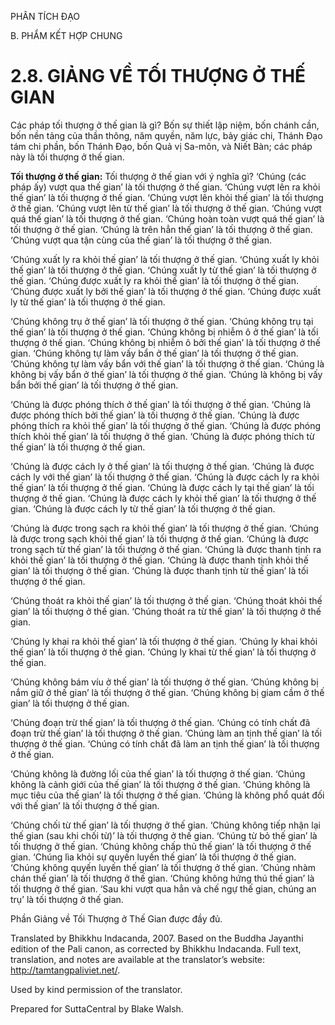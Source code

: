 PHÂN TÍCH ĐẠO

B. PHẨM KẾT HỢP CHUNG

# 2.8. GIẢNG VỀ TỐI THƯỢNG Ở THẾ GIAN

Các pháp tối thượng ở thế gian là gì? Bốn sự thiết lập niệm, bốn chánh cần, bốn nền tảng của thần thông, năm quyền, năm lực, bảy giác chi, Thánh Đạo tám chi phần, bốn Thánh Đạo, bốn Quả vị Sa-môn, và Niết Bàn; các pháp này là tối thượng ở thế gian.

**Tối thượng ở thế gian:** Tối thượng ở thế gian với ý nghĩa gì? ‘Chúng (các pháp ấy) vượt qua thế gian’ là tối thượng ở thế gian. ‘Chúng vượt lên ra khỏi thế gian’ là tối thượng ở thế gian. ‘Chúng vượt lên khỏi thế gian’ là tối thượng ở thế gian. ‘Chúng vượt lên từ thế gian’ là tối thượng ở thế gian. ‘Chúng vượt quá thế gian’ là tối thượng ở thế gian. ‘Chúng hoàn toàn vượt quá thế gian’ là tối thượng ở thế gian. ‘Chúng là trên hẳn thế gian’ là tối thượng ở thế gian. ‘Chúng vượt qua tận cùng của thế gian’ là tối thượng ở thế gian.

‘Chúng xuất ly ra khỏi thế gian’ là tối thượng ở thế gian. ‘Chúng xuất ly khỏi thế gian’ là tối thượng ở thế gian. ‘Chúng xuất ly từ thế gian’ là tối thượng ở thế gian. ‘Chúng được xuất ly ra khỏi thế gian’ là tối thượng ở thế gian. ‘Chúng được xuất ly bởi thế gian’ là tối thượng ở thế gian. ‘Chúng được xuất ly từ thế gian’ là tối thượng ở thế gian.

‘Chúng không trụ ở thế gian’ là tối thượng ở thế gian. ‘Chúng không trụ tại thế gian’ là tối thượng ở thế gian. ‘Chúng không bị nhiễm ô ở thế gian’ là tối thượng ở thế gian. ‘Chúng không bị nhiễm ô bởi thế gian’ là tối thượng ở thế gian. ‘Chúng không tự làm vấy bẩn ở thế gian’ là tối thượng ở thế gian. ‘Chúng không tự làm vấy bẩn với thế gian’ là tối thượng ở thế gian. ‘Chúng là không bị vấy bẩn ở thế gian’ là tối thượng ở thế gian. ‘Chúng là không bị vấy bẩn bởi thế gian’ là tối thượng ở thế gian.

‘Chúng là được phóng thích ở thế gian’ là tối thượng ở thế gian. ‘Chúng là được phóng thích bởi thế gian’ là tối thượng ở thế gian. ‘Chúng là được phóng thích ra khỏi thế gian’ là tối thượng ở thế gian. ‘Chúng là được phóng thích khỏi thế gian’ là tối thượng ở thế gian. ‘Chúng là được phóng thích từ thế gian’ là tối thượng ở thế gian.

‘Chúng là được cách ly ở thế gian’ là tối thượng ở thế gian. ‘Chúng là được cách ly với thế gian’ là tối thượng ở thế gian. ‘Chúng là được cách ly ra khỏi thế gian’ là tối thượng ở thế gian. ‘Chúng là được cách ly tại thế gian’ là tối thượng ở thế gian. ‘Chúng là được cách ly khỏi thế gian’ là tối thượng ở thế gian. ‘Chúng là được cách ly từ thế gian’ là tối thượng ở thế gian.

‘Chúng là được trong sạch ra khỏi thế gian’ là tối thượng ở thế gian. ‘Chúng là được trong sạch khỏi thế gian’ là tối thượng ở thế gian. ‘Chúng là được trong sạch từ thế gian’ là tối thượng ở thế gian. ‘Chúng là được thanh tịnh ra khỏi thế gian’ là tối thượng ở thế gian. ‘Chúng là được thanh tịnh khỏi thế gian’ là tối thượng ở thế gian. ‘Chúng là được thanh tịnh từ thế gian’ là tối thượng ở thế gian.

‘Chúng thoát ra khỏi thế gian’ là tối thượng ở thế gian. ‘Chúng thoát khỏi thế gian’ là tối thượng ở thế gian. ‘Chúng thoát ra từ thế gian’ là tối thượng ở thế gian.

‘Chúng ly khai ra khỏi thế gian’ là tối thượng ở thế gian. ‘Chúng ly khai khỏi thế gian’ là tối thượng ở thế gian. ‘Chúng ly khai từ thế gian’ là tối thượng ở thế gian.

‘Chúng không bám víu ở thế gian’ là tối thượng ở thế gian. ‘Chúng không bị nắm giữ ở thế gian’ là tối thượng ở thế gian. ‘Chúng không bị giam cầm ở thế gian’ là tối thượng ở thế gian.

‘Chúng đoạn trừ thế gian’ là tối thượng ở thế gian. ‘Chúng có tính chất đã đoạn trừ thế gian’ là tối thượng ở thế gian. ‘Chúng làm an tịnh thế gian’ là tối thượng ở thế gian. ‘Chúng có tính chất đã làm an tịnh thế gian’ là tối thượng ở thế gian.

‘Chúng không là đường lối của thế gian’ là tối thượng ở thế gian. ‘Chúng không là cảnh giới của thế gian’ là tối thượng ở thế gian. ‘Chúng không là mục tiêu của thế gian’ là tối thượng ở thế gian. ‘Chúng là không phổ quát đối với thế gian’ là tối thượng ở thế gian.

‘Chúng chối từ thế gian’ là tối thượng ở thế gian. ‘Chúng không tiếp nhận lại thế gian (sau khi chối từ)’ là tối thượng ở thế gian. ‘Chúng từ bỏ thế gian’ là tối thượng ở thế gian. ‘Chúng không chấp thủ thế gian’ là tối thượng ở thế gian. ‘Chúng lìa khỏi sự quyến luyến thế gian’ là tối thượng ở thế gian. ‘Chúng không quyến luyến thế gian’ là tối thượng ở thế gian. ‘Chúng nhàm chán thế gian’ là tối thượng ở thế gian. ‘Chúng không hứng thú thế gian’ là tối thượng ở thế gian. ‘Sau khi vượt qua hẳn và chế ngự thế gian, chúng an trụ’ là tối thượng ở thế gian.

Phần Giảng về Tối Thượng ở Thế Gian được đầy đủ.

Translated by Bhikkhu Indacanda, 2007. Based on the Buddha Jayanthi edition of the Pali canon, as corrected by Bhikkhu Indacanda. Full text, translation, and notes are available at the translator’s website: http://tamtangpaliviet.net/.

Used by kind permission of the translator.

Prepared for SuttaCentral by Blake Walsh.